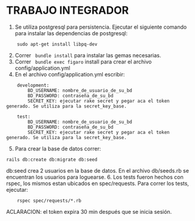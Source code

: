 # TRABAJO INTEGRADOR 

1. Se utiliza postgresql para persistencia. Ejecutar el siguiente comando para instalar las dependencias de postgresql:
```
	sudo apt-get install libpq-dev
```
2. Correr ``` bundle install``` para instalar las gemas necesarias.
3. Correr ``` bundle exec figaro``` install para crear el archivo config/application.yml
4. En el archivo config/application.yml escribir:
```
	development:
	    BD_USERNAME: nombre_de_usuario_de_su_bd
	    BD_PASSWORD: contraseña_de_su_bd
	    SECRET_KEY: ejecutar rake secret y pegar aca el token generado. Se utiliza para la secret_key_base.

	test:
		BD_USERNAME: nombre_de_usuario_de_su_bd
	    BD_PASSWORD: contraseña_de_su_bd
	    SECRET_KEY: ejecutar rake secret y pegar aca el token generado. Se utiliza para la secret_key_base.
```
5. Para crear la base de datos correr:
```
rails db:create db:migrate db:seed
```
db:seed crea 2 usuarios en la base de datos. En el archivo db/seeds.rb se encuentran los usuarios para loguearse.
6. Los tests fueron hechos con rspec, los mismos estan ubicados en spec/requests. Para correr los tests, ejecutar:
```
	rspec spec/requests/*.rb
```
ACLARACION: el token expira 30 min después que se inicia sesión.